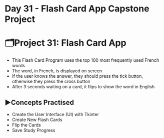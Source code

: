 # Day 31 - Flash Card App Capstone Project

# 🗂️Project 31: Flash Card App
- This Flash Card Program uses the top 100 most frequently used French words
- The word, in French, is displayed on screen
- If the user knows the answer, they should press the tick button, otherwise they press the cross button
- After 3 seconds waiting on a card, it flips to show the word in English

## ▶️Concepts Practised
- Create the User Interface (UI) with Tkinter
- Create New Flash Cards
- Flip the Cards
- Save Study Progress
